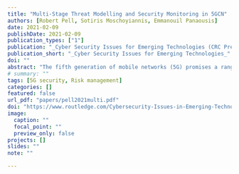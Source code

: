 ```yaml
---
title: "Multi-Stage Threat Modelling and Security Monitoring in 5GCN"
authors: [Robert Pell, Sotiris Moschoyiannis, Emmanouil Panaousis]
date: 2021-02-09
publishDate: 2021-02-09
publication_types: ["1"]
publication: "_Cyber Security Issues for Emerging Technologies (CRC Press, Taylor and Francis Group)_"
publication_short: "_Cyber Security Issues for Emerging Technologies_"
doi: ""
abstract: "The fifth generation of mobile networks (5G) promises a range of new capabilities including higher data rates and more connected users. To support the new capabilities and use cases the 5G Core Network (5GCN) will be dynamic and reconfigurable in nature to deal with demand. It is these improvements which also  introduce  issues  for  traditional  security  monitoring  methods  and  techniques which need to adapt to the new network architecture. The increased data volumes and dynamic network architecture mean an approach is required to focus security monitoring resources where it is most needed and react to network changes in real time. When considering multi-stage threat scenarios a coordinated, centralised approach to security monitoring is required for the early detection of attacks which may affect different parts of the network. Int his  chapter  we  identify  potential  solutions  for  overcoming  these  challenges which begins by identifying the threats to the 5G networks to determine suit-able security monitoring placement in the 5GCN."
# summary: ""
tags: [5G security, Risk management]
categories: []
featured: false
url_pdf: "papers/pell2021multi.pdf"
doi: "https://www.routledge.com/Cybersecurity-Issues-in-Emerging-Technologies/Maglaras-Kantzavelou/p/book/9780367626174#"
image:
  caption: ""
  focal_point: ""
  preview_only: false
projects: []
slides: ""
note: ""

---
```

